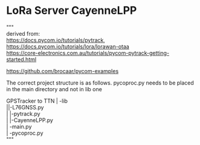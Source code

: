 # LoRa Server CayenneLPP

"""  
derived from:   
https://docs.pycom.io/tutorials/pytrack,   
https://docs.pycom.io/tutorials/lora/lorawan-otaa  
https://core-electronics.com.au/tutorials/pycom-pytrack-getting-started.html 

https://github.com/brocaar/pycom-examples
                                      
The correct project structure is as follows. pycoproc.py needs to be placed in the main directory and not in lib one    


GPSTracker to TTN
| -lib  
||-L76GNSS.py  
|   |-pytrack.py  
|   |-CayenneLPP.py    
| -main.py  
| -pycoproc.py  
"""
